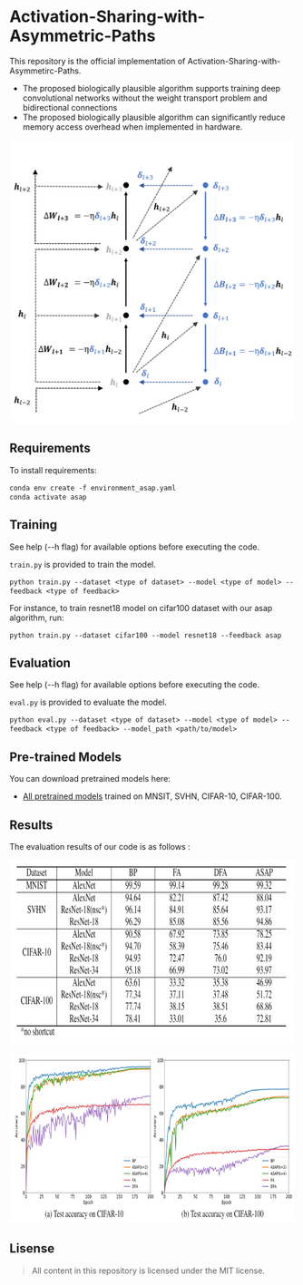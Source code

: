 # Activation-Sharing-with-Asymmetric-Paths

This repository is the official implementation of Activation-Sharing-with-Asymmetirc-Paths. 

+ The proposed biologically plausible algorithm supports training deep convolutional networks without the weight transport problem and bidirectional connections
+ The proposed biologically plausible algorithm can significantly reduce memory access overhead when implemented in hardware.

<p align="center"><img src="./Fig/ASAP.png"  width="500" height="500">

## Requirements

To install requirements:

```setup
conda env create -f environment_asap.yaml
conda activate asap
```

## Training

See help (--h flag) for available options before executing the code.

`train.py` is provided to train the model.
  
```train
python train.py --dataset <type of dataset> --model <type of model> --feedback <type of feedback> 
```

For instance, to train resnet18 model on cifar100 dataset with our asap algorithm, run:

```train_res18
python train.py --dataset cifar100 --model resnet18 --feedback asap
```

## Evaluation

See help (--h flag) for available options before executing the code.

`eval.py` is provided to evaluate the model.

```eval
python eval.py --dataset <type of dataset> --model <type of model> --feedback <type of feedback> --model_path <path/to/model>
```

## Pre-trained Models

You can download pretrained models here:

- [All pretrained models](https://drive.google.com/drive/folders/1FHxrt2tpNZURv8mMXFyO-q7lntAq-OX1?usp=sharing) trained on MNSIT, SVHN, CIFAR-10, CIFAR-100. 
  

## Results

The evaluation results of our code is as follows :
  
<p align="center"><img src="./Fig/table of result.PNG"  width="750" height="325">
  
<p align="center"><img src="./Fig/graph of result.PNG"  width="750" height="300">

## Lisense

> All content in this repository is licensed under the MIT license. 

